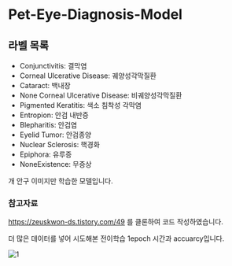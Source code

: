 # Pet-Eye-Diagnosis-Model


## 라벨 목록
- Conjunctivitis: 결막염
- Corneal Ulcerative Disease: 궤양성각막질환
- Cataract: 백내장
- None Corneal Ulcerative Disease: 비궤양성각막질환
- Pigmented Keratitis: 색소 침착성 각막염
- Entropion: 안검 내반증
- Blepharitis: 안검염
- Eyelid Tumor: 안검종양
- Nuclear Sclerosis: 핵경화
- Epiphora: 유루증
- NoneExistence: 무증상

개 안구 이미지만 학습한 모델입니다.

### 참고자료
https://zeuskwon-ds.tistory.com/49 를 클론하여 코드 작성하였습니다.

더 많은 데이터를 넣어 시도해본 전이학습 1epoch 시간과 accuarcy입니다.

![1](https://user-images.githubusercontent.com/109027302/230709038-16776a4c-fa41-46ff-a25a-55e08a28b741.PNG)
